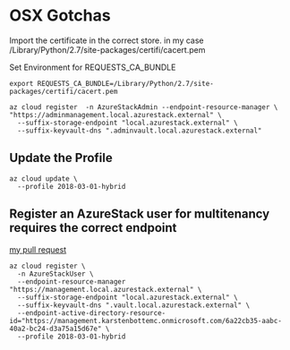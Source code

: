 # OSX Gotchas
Import the certificate in the correct store. in my case 
/Library/Python/2.7/site-packages/certifi/cacert.pem

Set Environment for REQUESTS_CA_BUNDLE
```azurecli
export REQUESTS_CA_BUNDLE=/Library/Python/2.7/site-packages/certifi/cacert.pem
```

```azurecli
az cloud register  -n AzureStackAdmin --endpoint-resource-manager \ "https://adminmanagement.local.azurestack.external" \
  --suffix-storage-endpoint "local.azurestack.external" \
  --suffix-keyvault-dns ".adminvault.local.azurestack.external"
```

## Update the Profile
```azurecli
az cloud update \
  --profile 2018-03-01-hybrid
```

## Register an AzureStack user for multitenancy requires the correct endpoint 
[my pull request](https://github.com/MicrosoftDocs/azure-docs/pull/17808)

```azurecli
az cloud register \
  -n AzureStackUser \
  --endpoint-resource-manager "https://management.local.azurestack.external" \
  --suffix-storage-endpoint "local.azurestack.external" \
  --suffix-keyvault-dns ".vault.local.azurestack.external" \
  --endpoint-active-directory-resource-id="https://management.karstenbottemc.onmicrosoft.com/6a22cb35-aabc-40a2-bc24-d3a75a15d67e" \
  --profile 2018-03-01-hybrid
```
